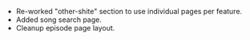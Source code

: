 * Re-worked "other-shite" section to use individual pages per feature.
* Added song search page. 
* Cleanup episode page layout.